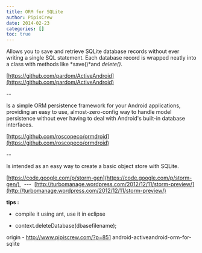 ```yaml
---
title: ORM for SQLite
author: PipisCrew
date: 2014-02-23
categories: []
toc: true
---
```


Allows you to save and retrieve SQLite database records without ever writing a single SQL statement. Each database record is wrapped neatly into a class with methods like *save()*and *delete()*.

[https://github.com/pardom/ActiveAndroid](https://github.com/pardom/ActiveAndroid)

--

Is a simple ORM persistence framework for your Android applications, providing an easy to use, almost-zero-config way to handle model persistence without ever having to deal with Android's built-in database interfaces.

[https://github.com/roscopeco/ormdroid](https://github.com/roscopeco/ormdroid)

--

Is intended as an easy way to create a basic object store with SQLite.

[https://code.google.com/p/storm-gen](https://code.google.com/p/storm-gen/)   ---  [http://turbomanage.wordpress.com/2012/12/11/storm-preview/](http://turbomanage.wordpress.com/2012/12/11/storm-preview/)

**tips :** 

*   compile it using ant, use it in eclipse

*   context.deleteDatabase(dbasefilename);

origin - http://www.pipiscrew.com/?p=851 android-activeandroid-orm-for-sqlite